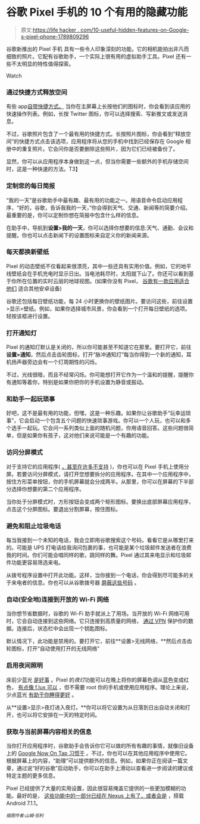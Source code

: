 # 谷歌 Pixel 手机的 10 个有用的隐藏功能

> 原文:[https://life hacker . com/10-useful-hidden-features-on-Google-s-pixel-phone-1789809296](https://lifehacker.com/10-useful-hidden-features-on-google-s-pixel-phone-1789809296)

谷歌新推出的 Pixel 手机 具有一些令人印象深刻的功能。它的相机能拍出非凡而细致的照片。它配有谷歌助手，一个实际上很有用的虚拟助手工具。Pixel 还有一些不太明显的特性值得探索。

Watch

### 通过快捷方式释放空间

有些 app[自带快捷方式。](http://lifehacker.com/get-a-quick-shortcut-to-google-photos-from-your-camera-1789254932#_ga=1.61343268.924246103.1481157331) 当你在主屏幕上长按他们的图标时，你会看到该应用的快速操作列表。例如，长按 Twitter 图标，你可以选择搜索、写新推文或发送消息。

不过，谷歌照片包含了一个最有用的快捷方式。长按照片图标，你会看到“释放空间”的快捷方式点击该选项，应用程序将从您的手机中找到已经保存在 Google 相册中的重复照片。它会问你是否要删除这些照片，因为它们已经被备份了。

显然，你可以从应用程序本身做到这一点，但当你需要一些额外的手机存储空间时，这是一种快速的方法。T3】

### 定制您的每日简报

“我的一天”是谷歌助手中最有趣、最有用的功能之一。用语音命令启动应用程序，“好的，谷歌，告诉我我的一天，”你会得到天气、交通、新闻等的简要介绍。最重要的是，你可以定制你想在简报中包含什么样的信息。

在助手中，导航到**设置>我的一天**，你可以选择你想要的信息:天气、通勤、会议和提醒。你也可以点击新闻下的设置图标来自定义你的新闻来源。

### 每天都换新壁纸

Pixel 的动态壁纸不仅看起来很漂亮，其中一些还具有实用价值。例如，它的地平线壁纸会在手机充电时显示日出。当电池耗尽时，太阳就下山了。你还可以看到基于你所在位置的实时云层的地球视图。(如果你没有 Pixel， [谷歌有一款应用适合他们](https://play.google.com/store/apps/details?id=com.google.android.apps.wallpaper) 适合其他安卓设备)

谷歌还包括每日壁纸功能，每 24 小时更换你的壁纸图片。要访问这些，前往设置>显示>壁纸。例如，如果你选择城市风景，你会看到一个打开每日壁纸的选项。轻按该框进行设置。

### 打开通知灯

Pixel 的通知灯默认是关闭的，所以你可能甚至不知道它在那里。要打开它，前往**设置>通知**，然后点击齿轮图标，打开“脉冲通知灯”每当你得到一个新的通知，耳机扬声器旁边会有一个灯周期性的闪烁。

不过，光线很暗，而且不经常闪烁。你可能想打开它作为一个温和的提醒，提醒你有通知等着你，特别是如果你把你的手机设置为静音或振动。

### 和助手一起玩琐事

好吧，这不是最有用的功能，但嘿，这是一种乐趣。如果你让谷歌助手“玩幸运琐事”，它会启动一个包含五个问题的快速琐事游戏。你可以一个人玩，也可以和多个选手一起玩。它会问一系列类似上面的随机问题，你用语音回答。这些问题很简单，但是如果你有孩子，这对他们来说可能是一个有趣的功能。

### 访问分屏模式

对于支持它的应用程序( [，甚至在许多不支持](http://lifehacker.com/use-android-nougats-split-screen-on-apps-like-pokemon-g-1786839888) )，你也可以在 Pixel 手机上使用分屏。若要访问分屏模式，请打开您想要拆分的应用程序。在其中一个应用程序中，按住方形菜单按钮，你的手机屏幕就会分成两半。从那里，你可以在屏幕的下半部分选择你想要的第二个应用程序。

当你处于分屏模式时，方形按钮会变成两个矩形图标。要换出底部屏幕应用程序，点击这个分屏图标。要退出分割屏幕，按住图标。

### 避免和阻止垃圾电话

每当我接到一个未知的电话，我会立即用谷歌搜索这个号码，看看它是从哪里打来的。可能是 UPS 打电话给我询问包裹的事，也可能是某个垃圾邮件发送者在浪费我的时间。你们可能会唱同样的歌，跳同样的舞。Pixel 通过其来电显示和垃圾邮件功能更容易筛选来电。

从拨号程序设置中打开此功能。这样，当你接到一个电话，你会得到尽可能多的关于来电者的信息。你也可以从谷歌拨号器 [屏蔽这些号码](http://lifehacker.com/how-to-block-annoying-spam-calls-and-texts-in-android-n-1785691168) 。

### 自动(安全地)连接到开放的 Wi-Fi 网络

当你想节省数据时，谷歌的 Wi-Fi 助手就派上了用场。当开放的 Wi-Fi 网络可用时，它会自动连接到这些网络。它只连接到高质量的网络， [通过 VPN](http://lifehacker.com/how-to-stay-safe-on-public-wi-fi-networks-5576927) 保护你的数据。连接后，状态栏中会出现一个钥匙图标。

默认情况下，此功能是禁用的。要打开它，前往**设置>无线网络，**然后点击齿轮图标，打开“自动使用打开的无线网络”

### 启用夜间照明

床前少蓝光 [是好事](http://lifehacker.com/will-night-modes-on-my-smartphone-or-tablet-actually-1766261703) 。Pixel 的*夜灯*功能可以在晚上将你的屏幕色调从蓝色变成红色， [有点像 f.lux 可以](http://lifehacker.com/f-lux-finally-arrives-on-android-requires-root-to-func-1764959519) ，但不需要 root 你的手机或使用应用程序。理论上来说，少点蓝光 [有助于你睡得更好](http://lifehacker.com/how-to-get-better-sleep-and-need-less-every-night-5971884) 。

从**设置>显示>夜灯进入夜灯。**你可以将它设置为从日落到日出自动关闭和打开，也可以将它安排在一天的特定时间。

### 获取与当前屏幕内容相关的信息

当你打开应用程序时，谷歌助手会告诉你它可以做的所有有趣的事情，就像旧设备上的 [Google Now On Tap 习惯于](http://lifehacker.com/google-now-on-tap-is-cool-but-its-not-that-useful-yet-1736479584#_ga=1.20556592.924246103.1481157331) 。不过，你也可以在其他应用程序中使用它。根据屏幕上的内容，“助理”可以提供额外的信息。例如，如果你正在阅读一篇文章，通过说“好的谷歌”启动助手，你可以在助手上滑动以查看进一步阅读的建议或特定主题的更多信息。

Pixel 已经提供了大量的实用设置，因此很容易掩盖它提供的一些更加模糊的功能。最好的是， [这些功能中的一部分已经在 Nexus 上有了，或者会是](https://blog.google/products/android/sweet-update-nougat-android-711/) ，搭载 Android 7.1.1。

*<small>插图作者:山姆·伍利</small>*